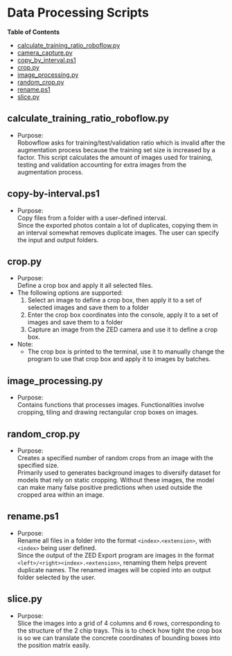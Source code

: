 <!-- TOC ignore:true -->
# Data Processing Scripts
**Table of Contents**
<!-- TOC -->

* [calculate_training_ratio_roboflow.py](#calculate_training_ratio_roboflowpy)
* [camera_capture.py](#camera_capturepy)
* [copy_by_interval.ps1](#copy-by-intervalps1)
* [crop.py](#croppy)
* [image_processing.py](#image_processingpy)
* [random_crop.py](#random_croppy)
* [rename.ps1](#renameps1)
* [slice.py](#slicepy)

<!-- /TOC -->

## calculate_training_ratio_roboflow.py
* Purpose:\
Robowflow asks for training/test/validation ratio which is invalid after the augmentation process because the training set size is increased by a factor.
This script calculates the amount of images used for training, testing and validation accounting for extra images from the augmentation process.

## copy-by-interval.ps1
* Purpose:\
Copy files from a folder with a user-defined interval.\
Since the exported photos contain a lot of duplicates, copying them in an interval somewhat removes duplicate images.
The user can specify the input and output folders.

## crop.py
* Purpose:\
Define a crop box and apply it all selected files.
* The following options are supported:
	1. Select an image to define a crop box, then apply it to a set of selected images and save them to a folder
	2. Enter the crop box coordinates into the console, apply it to a set of images and save them to a folder
	3. Capture an image from the ZED camera and use it to define a crop box.
* Note:
	* The crop box is printed to the terminal, use it to manually change the program to use that crop box and apply it to images by batches.

## image_processing.py
* Purpose:\
Contains functions that processes images.
Functionalities involve cropping, tiling and drawing rectangular crop boxes on images.

## random_crop.py
* Purpose:\
Creates a specified number of random crops from an image with the specified size.\
Primarily used to generates background images to diversify dataset for models that rely on static cropping.
Without these images, the model can make many false positive predictions when used outside the cropped area within an image.

## rename.ps1
* Purpose:\
Rename all files in a folder into the format `<index>`.`<extension>`, with `<index>` being user defined.\
Since the output of the ZED Export program are images in the format `<left>/<right><index>.<extension>`, renaming them helps prevent duplicate names.
The renamed images will be copied into an output folder selected by the user.

## slice.py
* Purpose:\
Slice the images into a grid of 4 columns and 6 rows, corresponding to the structure of the 2 chip trays.
This is to check how tight the crop box is so we can translate the concrete coordinates of bounding boxes into the position matrix easily.

